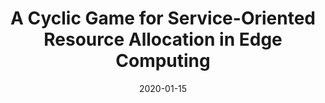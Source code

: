 ---
title: "A Cyclic Game for Service-Oriented Resource Allocation in Edge Computing"
authors:
- Shiheng Ma
- Song Guo
- Kun Wang
- Weijia Jia
- Minyi Guo

date: "2020-01-15"
doi: "10.1109/TSC.2020.2966196"

# Publication type.
# 1 = Conference paper; 2 = Journal article;
# 3 = Preprint Paper; 4 = Report; 5 = Book; 6 = Book section;
# 7 = Thesis; 8 = Patent
publication_types: ["2"]

# Publication name and optional abbreviated publication name.
publication: "*IEEE Transactions on Services Computing*"
publication_short: "TSC (CCF-B, JCR-Q1)"

url_pdf: https://ieeexplore.ieee.org/document/8960300
# url_code: ''
# url_dataset: ''
# url_poster: ''
# url_project: ''
# url_slides: ''
# url_video: ''

---